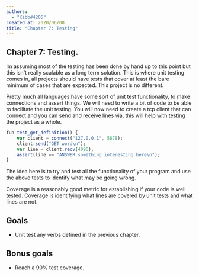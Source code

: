 ```yaml
---
authors:
  - "Kibb#4205"
created_at: 2020/06/08
title: "Chapter 7: Testing"
---
```


## Chapter 7: Testing.

Im assuming most of the testing has been done by hand up to this point but this isn't really
scalable as a long term solution. This is where unit testing comes in, all projects should have tests that cover
at least the bare minimum of cases that are expected. This project is no different.

Pretty much all languages have some sort of unit test functionality, to make connections and assert things.
We will need to write a bit of code to be able to facilitate the unit testing. You will now need to create a
tcp client that can connect and you can send and receive lines via, this will help with testing the project as
a whole.

```js
fun test_get_definition() {
    var client = connect("127.0.0.1", 5678);
    client.send("GET word\n");
    var line = client.recv(4096);
    assert(line == "ANSWER something interesting here\n");
}
```

The idea here is to try and test all the functionality of your program and use the above tests to identify what may be going wrong.

Coverage is a reasonably good metric for establishing if your code is well tested. Coverage is identifying what lines
are covered by unit tests and what lines are not.

## Goals

- Unit test any verbs defined in the previous chapter.

## Bonus goals

- Reach a 90% test coverage.
